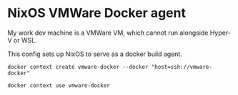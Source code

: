 # NixOS VMWare Docker agent
My work dev machine is a VMWare VM, which cannot run alongside Hyper-V or WSL.

This config sets up NixOS to serve as a docker build agent.

```
docker context create vmware-docker --docker "host=ssh://vmware-docker"

docker context use vmware-docker
```
